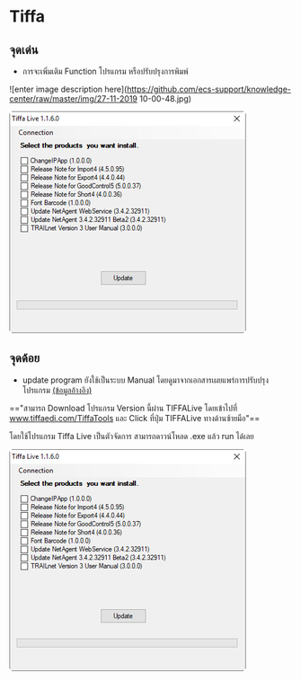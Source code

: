 
Tiffa
===

## จุดเด่น

- การจะเพิ่มเติม Function โปรแกรม หรือปรับปรุงการพิมพ์

![enter image description here](https://github.com/ecs-support/knowledge-center/raw/master/img/27-11-2019 10-00-48.jpg)

![enter image description here](https://github.com/ecs-support/knowledge-center/raw/master/img/27-11-2019%2009-33-31.jpg)




## จุดด้อย

- update program ยังใช้เป็นระบบ Manual โดยดูมาจากเอกสารเผยแพร่การปรับปรุงโปรแกรม [(ข้อมูลอ้างอิง)](http://www.tiffaedi.com/News/Detail/1587)

=="สามารถ Download โปรแกรม Version นี้ผ่าน TIFFALive โดยเข้าไปที่ www.tiffaedi.com/TiffaTools และ Click ที่ปุ่ม TIFFALive ทางด้านซ้ายมือ"==

โดยใช้โปรแกรม Tiffa Live เป็นตัวจัดการ สามารถดาวน์โหลด .exe แล้ว run ได้เลย

![enter image description here](https://github.com/ecs-support/knowledge-center/raw/master/img/27-11-2019%2009-33-31.jpg)
<!--stackedit_data:
eyJoaXN0b3J5IjpbLTIwNTkwODU4MjUsMTk2MDc0MzczOSwxMj
I3Njg2Mzg1LDczMDk5ODExNl19
-->